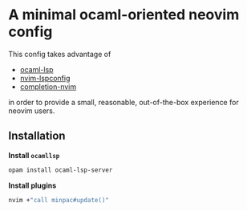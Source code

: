 # A minimal ocaml-oriented neovim config 

This config takes advantage of 
- [ocaml-lsp](https://github.com/ocaml/ocaml-lsp)
- [nvim-lspconfig](https://github.com/neovim/nvim-lspconfig)
- [completion-nvim](https://github.com/nvim-lua/completion-nvim)

in order to provide a small, reasonable, out-of-the-box 
experience for neovim users.

## Installation

**Install `ocamllsp`**

```bash
opam install ocaml-lsp-server
```

**Install plugins**

```bash
nvim +"call minpac#update()"
```
